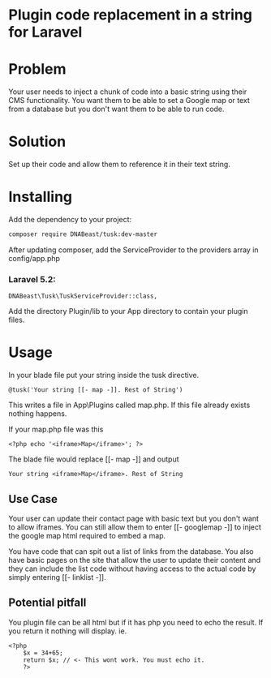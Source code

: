 Plugin code replacement in a string for Laravel
===============================================

# Problem
Your user needs to inject a chunk of code into a basic string using their CMS functionality. You want them to be able to set a Google map or text from a database but you don't want them to be able to run code.

# Solution
Set up their code and allow them to reference it in their text string.

Installing
==========

Add the dependency to your project:

```bash
composer require DNABeast/tusk:dev-master
```

After updating composer, add the ServiceProvider to the providers array in config/app.php

### Laravel 5.2:

```
DNABeast\Tusk\TuskServiceProvider::class,
```

Add the directory Plugin/lib to your App directory to contain your plugin files.

Usage
=====

In your blade file put your string inside the tusk directive.

```
@tusk('Your string [[- map -]]. Rest of String')
```
This writes a file in App\Plugins called map.php. If this file already exists nothing happens.

If your map.php file was this
```
<?php echo '<iframe>Map</iframe>'; ?>
```

The blade file would replace [[- map -]] and output
```
Your string <iframe>Map</iframe>. Rest of String
```

## Use Case
Your user can update their contact page with basic text but you don't want to allow iframes. You can still allow them to enter [[- googlemap -]] to inject the google map html required to embed a map.

You have code that can spit out a list of links from the database. You also have basic pages on the site that allow the user to update their content and they can include the list code without having access to the actual code by simply entering [[- linklist -]].

## Potential pitfall
You plugin file can be all html but if it has php you need to echo the result. If you return it nothing will display.
ie.
```
<?php
	$x = 34+65;
	return $x; // <- This wont work. You must echo it.
	?>
```
